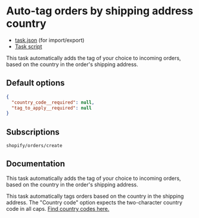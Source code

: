 # Auto-tag orders by shipping address country

* [task.json](../../tasks/auto-tag-orders-by-shipping-address-country.json) (for import/export)
* [Task script](./script.liquid)

This task automatically adds the tag of your choice to incoming orders, based on the country in the order's shipping address.

## Default options

```json
{
  "country_code__required": null,
  "tag_to_apply__required": null
}
```

## Subscriptions

```liquid
shopify/orders/create
```

## Documentation

This task automatically adds the tag of your choice to incoming orders, based on the country in the order's shipping address.

This task automatically tags orders based on the country in the shipping address. The "Country code" option expects the two-character country code in all caps. [Find country codes here.](https://help.shopify.com/en/api/storefront-api/reference/enum/countrycode)
